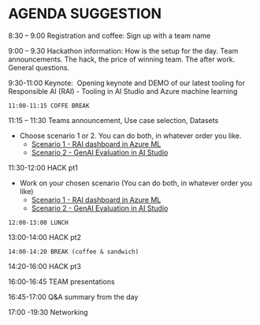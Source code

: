 # AGENDA SUGGESTION

8:30 – 9.00 Registration and coffee: Sign up with a team name

9:00 – 9.30 Hackathon information: How is the setup for the day. Team announcements. The hack, the price of winning team. The after work. General questions.

9:30-11:00 Keynote:  Opening keynote and DEMO of our latest tooling for Responsible AI (RAI) - Tooling in AI Studio and Azure machine learning

`11:00-11:15 COFFE BREAK`

11:15 – 11:30 Teams announcement, Use case selection, Datasets
- Choose scenario 1 or 2. You can do both, in whatever order you like. 
    - [Scenario 1 - RAI dashboard in Azure ML](./scenarios/cenario-1-rai-dashboard.md)
    - [Scenario 2 - GenAI Evaluation in AI Studio](./scenarios/scenario-2-genai-evaluation.md)

11:30-12:00 HACK pt1
- Work on your chosen scenario (You can do both, in whatever order you like)
    - [Scenario 1 - RAI dashboard in Azure ML](./scenarios/scenario-1-rai-dashboard.md)
    - [Scenario 2 - GenAI Evaluation in AI Studio](./scenarios/scenario-2-genai-evaluation.md)

`12:00-13:00 LUNCH`

13:00-14:00 HACK pt2

`14:00-14:20 BREAK (coffee & sandwich)`

14:20-16:00 HACK pt3

16:00-16:45 TEAM presentations

16:45-17:00 Q&A summary from the day

17:00 -19:30 Networking


